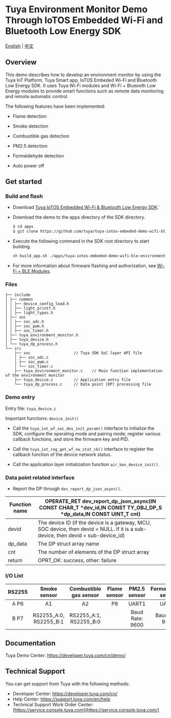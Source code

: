 # Tuya Environment Monitor Demo Through IoTOS Embedded Wi-Fi and Bluetooth Low Energy SDK

  [English](./README.md) | [中文](./README_zh.md) 

## Overview

This demo describes how to develop an environment monitor by using the Tuya IoT Platform, Tuya Smart app, IoTOS Embeded Wi-Fi and Bluetooth Low Energy SDK. It uses Tuya Wi-Fi modules and Wi-Fi + Blueooth Low Energy modules to provide smart functions such as remote data monitoring and remote automatic control.

The following features have been implemented:

  + Flame detection 

  + Smoke detection

  + Combustible gas detection

  + PM2.5 detection

  + Formaldehyde detection

  + Auto power off 

  

  ## Get started 

  ### Build and flash

  + Download [Tuya IoTOS Embedded Wi-Fi & Bluetooth Low Energy SDK](https://github.com/tuya/tuya-iotos-embeded-sdk-wifi-ble-bk7231t).` 

  + Download the demo to the apps directory of the SDK directory. 

    ```bash
    $ cd apps
    $ git clone https://github.com/tuya/tuya-iotos-embeded-demo-wifi-ble-environment-monitor
    ```

  + Execute the following command in the SDK root directory to start building.

    ```bash
    sh build_app.sh ./apps/tuya-iotos-embeded-demo-wifi-ble-environment-monitor tuya-iotos-embeded-demo-wifi-ble-environment-monitor 1.0.0 
    ```

  + For more information about firmware flashing and authorization, see [Wi-Fi + BLE Modules](https://developer.tuya.com/en/docs/iot/device-development/burn-and-authorization/burn-and-authorize-wifi-ble-modules?categoryId=864069). 


  ### Files

  ```
  ├── include
  │ ├── common
  │ │ ├── device_config_load.h
  │ │ ├── light_printf.h
  │ │ ├── light_types.h
  │ ├── soc
  │ │ ├── soc_adc.h
  │ │ ├── soc_pwm.h
  │ │ ├── soc_timer.h
  │ ├── tuya_environment_monitor.h
  │ ├── tuya_device.h
  │ └── tuya_dp_process.h
  └── src
      ├── soc 					// Tuya SDK SoC layer API file
      │ ├── soc_adc.c
      │ ├── soc_pwm.c
      │ └── soc_timer.c
      ├── tuya_environment_monitor.c	// Main function implementation of the environment monitor
      ├── tuya_device.c 		// Application entry file
      └── tuya_dp_process.c 	// Data point (DP) processing file
  ```

  
### Demo entry

Entry file: `tuya_device.c`

Important functions: `device_init()`

+ Call the `tuya_iot_wf_soc_dev_init_param()` interface to initialize the SDK, configure the operating mode and pairing mode, register various callback functions, and store the firmware key and PID.

+ Call the `tuya_iot_reg_get_wf_nw_stat_cb()` interface to register the callback function of the device network status.

+ Call the application layer initialization function `air_box_device_init()`.

  

### Data point related interface

+ Report the DP through `dev_report_dp_json_async()`.

| Function name | OPERATE_RET dev_report_dp_json_async(IN CONST CHAR_T *dev_id,IN CONST TY_OBJ_DP_S *dp_data,IN CONST UINT_T cnt) |
| ------------- | ------------------------------------------------------------ |
| devid         | The device ID (if the device is a gateway, MCU, SOC device, then devid = NULL. If it is a sub-device, then devid = sub-device_id) |
| dp_data       | The DP struct array name                                      |
| cnt           | The number of elements of the DP struct array      |
| return        | OPRT_OK: success, other: failure                              |

  

  ### I/O List 

| RS2255 |      Smoke sensor      | Combustible gas sensor | Flame sensor |  PM2.5 sensor   | Formaldehyde sensor | Power off |
| :----: | :--------------------: | :--------------------: | :----------: | :-------------: | :-----------------: | :-----------: |
|  A P6  |           A1           |           A2           |      P8      |      UART1      |        UART2        |      P24      |
|  B P7  | RS2255_A:0, RS2255_B:1 | RS2255_A:1, RS2255_B:0 |              | Baud Rate: 9600 |   Baud Rate: 9600   |               |

  

  ## Documentation

  Tuya Demo Center: https://developer.tuya.com/cn/demo/
  

  ## Technical Support

  You can get support from Tuya with the following methods:

  - Developer Center: https://developer.tuya.com/cn/
  - Help Center: https://support.tuya.com/en/help
  - Technical Support Work Order Center: [https://service.console.tuya.com](https://service.console.tuya.com/) 
